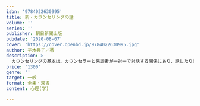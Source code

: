 ```yaml
---
isbn: '9784022630995'
title: 新・カウンセリングの話
volume: ''
series: ''
publisher: 朝日新聞出版
pubdate: '2020-08-07'
cover: 'https://cover.openbd.jp/9784022630995.jpg'
author: 平木典子／著
description: >-
  カウンセリングの基本は、カウンセラーと来談者が一対一で対話する関係にあり、話したり聴いたりすることが主な手段となる。その対話のプロセスに潜むより深い意味の発見が、カウンセリングの本来の働きで、その深い意味の発見とは、次の三つの生き方ができるようになることである。「自分とつきあえるようになること」「人の違いを受け入れられるようになること」「ヒューマン・エラーを認め、ゆるせるようになること」。本書は、このような三つの生き方の発見を含めて、カウンセリングという心理的支援の基礎ををわかりやすく伝えることを意図して書かれている。カウンセリングを学びたい、カウンセラーになりたいと考えている人にとって必読の入門書で、カウンセラーとしてだけでなく、臨床心理士の養成や練をする立場でカウンセリングにも関わってきた著者だからこそ伝えられる内容が凝縮されている。初版が出た３０年以上前から今も愛読されている本で、今回はその第３版。２１世紀になって生まれた考えかたや実践方法をはじめ、2018年から国家試験が始まった公認心理師の役割、臨床心理士との違いなど、時代に即した新しい情報も多数追加されている。
price: '1300'
genre: ''
target: 一般
format: 全集・双書
content: 心理(学)

---
```

